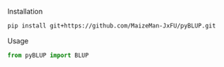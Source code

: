 Installation
```bash
pip install git+https://github.com/MaizeMan-JxFU/pyBLUP.git
```
Usage
```python
from pyBLUP import BLUP
```
